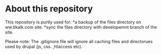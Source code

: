 About this repository
=====================

This repository is purtly used for:
*a backup of the files directory on ww.tikalk.com site.
*sync the files directory with developemnt branch of the site.

Please note:
The .gitignore file will ignore all caching files and directorues used by drupal (js, css. ,htaccess etc).
